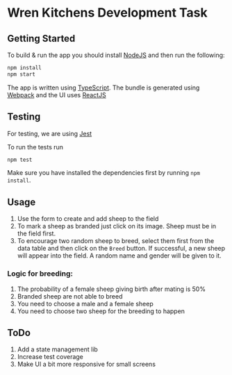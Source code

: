 # Wren Kitchens Development Task

## Getting Started

To build & run the app you should install [NodeJS](https://nodejs.org/en/) and then run the following:

```bash
npm install
npm start
```

The app is written using [TypeScript](https://www.typescriptlang.org/). The bundle is generated using [Webpack](https://webpack.js.org/) and the UI uses [ReactJS](https://reactjs.org/)

## Testing

For testing, we are using [Jest](https://jestjs.io/docs/tutorial-react)

To run the tests run

```bash
npm test
```

Make sure you have installed the dependencies first by running `npm install`.

## Usage

1. Use the form to create and add sheep to the field
1. To mark a sheep as branded just click on its image. Sheep must be in the field first.
1. To encourage two random sheep to breed, select them first from the data table and then click on the `Breed` button. If successful, a new sheep will appear into the field. A random name and gender will be given to it.

### Logic for breeding:

1. The probability of a female sheep giving birth after mating is 50%
1. Branded sheep are not able to breed
1. You need to choose a male and a female sheep
1. You need to choose two sheep for the breeding to happen

## ToDo

1. Add a state management lib
1. Increase test coverage
1. Make UI a bit more responsive for small screens
